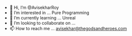- 👋 Hi, I’m @AvisekharRoy
- 👀 I’m interested in ... Pure Programming
- 🌱 I’m currently learning ... Unreal
- 💞️ I’m looking to collaborate on ...
- 📫 How to reach me ... avisekhar@thegodsandheroes.com

<!---
AvisekharRoy/AvisekharRoy is a ✨ special ✨ repository because its `README.md` (this file) appears on your GitHub profile.
You can click the Preview link to take a look at your changes.
--->
